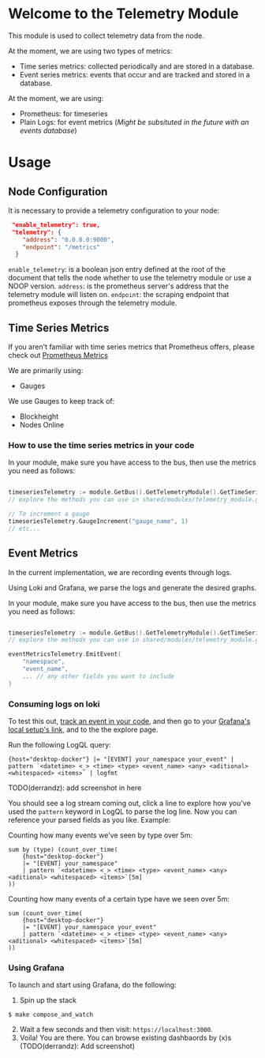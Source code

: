 # Welcome to the Telemetry Module

This module is used to collect telemetry data from the node.

At the moment, we are using two types of metrics:

- Time series metrics: collected periodically and are stored in a database.
- Event series metrics: events that occur and are tracked and stored in a database.


At the moment, we are using:
- Prometheus: for timeseries
- Plain Logs: for event metrics (_Might be subsituted in the future with an events database_)


# Usage

## Node Configuration

It is necessary to provide a telemetry configuration to your node:

```json
 "enable_telemetry": true,
 "telemetry": {
    "address": "0.0.0.0:9000",
    "endpoint": "/metrics"
  }
```

`enable_telemetry`: is a boolean json entry defined at the root of the document that tells the node whether to use the telemetry module or use a NOOP version.
`address`: is the prometheus server's address that the telemetry module will listen on.
`endpoint`: the scraping endpoint that prometheus exposes through the telemetry module.


## Time Series Metrics

If you aren't familiar with time series metrics that Prometheus offers, please check out [Prometheus Metrics](https://prometheus.io/docs/concepts/metric_types/)


We are primarily using:

- Gauges

We use Gauges to keep track of:

- Blockheight
- Nodes Online

### How to use the time series metrics in your code

In your module, make sure you have access to the bus, then use the metrics you need as follows:
```go

timeseriesTelemetry := module.GetBus().GetTelemetryModule().GetTimeSeriesAgent()
// explore the methods you can use in shared/modules/telemetry_module.go

// To increment a gauge
timeseriesTelemetry.GaugeIncrement("gauge_name", 1)
// etc...
```

## Event Metrics

In the current implementation, we are recording events through logs.

Using Loki and Grafana, we parse the logs and generate the desired graphs.

In your module, make sure you have access to the bus, then use the metrics you need as follows:
```go

timeseriesTelemetry := module.GetBus().GetTelemetryModule().GetTimeSeriesAgent()
// explore the methods you can use in shared/modules/telemetry_module.go

eventMetricsTelemetry.EmitEvent(
    "namespace",
    "event_name",
    ... // any other fields you want to include
)
```

### Consuming logs on loki

To test this out, [track an event in your code](#event-metrics), and then go to your [Grafana's local setup's link](#using-grafana), and to the the explore page.

Run the following LogQL query:

```
{host="desktop-docker"} |= "[EVENT] your_namespace your_event" | pattern `<datetime> <_> <time> <type> <event_name> <any> <aditional> <whitespaced> <items>` | logfmt
```
TODO(derrandz): add screenshot in here

You should see a log stream coming out, click a line to explore how you've used the `pattern` keyword in LogQL to parse the log line. Now you can reference your parsed fields as you like. Example:

Counting how many events we've seen by type over 5m:
```
sum by (type) (count_over_time(
    {host="desktop-docker"}
    |= "[EVENT] your_namespace"
    | pattern `<datetime> <_> <time> <type> <event_name> <any> <aditional> <whitespaced> <items>`[5m]
))
```
Counting how many events of a certain type have we seen over 5m:
```
sum (count_over_time(
    {host="desktop-docker"}
    |= "[EVENT] your_namespace your_event"
    | pattern `<datetime> <_> <time> <type> <event_name> <any> <aditional> <whitespaced> <items>`[5m]
))
```

### Using Grafana

To launch and start using Grafana, do the following:

1. Spin up the stack
```
$ make compose_and_watch
```

2. Wait a few seconds and then visit: `https://localhost:3000`.
3. Voila! You are there. You can browse existing dashbaords by (x)s (TODO(derrandz): Add screenshot)